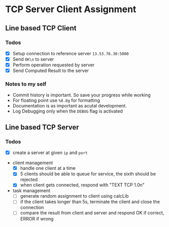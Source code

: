 # TCP Server Client Assignment

## Line based TCP Client

### Todos
- [x] Setup connection to reference server `13.53.76.30:5000`  
- [x] Send `OK\n` to server
- [x] Perform operation requested by server
- [x] Send Computed Result to the server

### Notes to my self
- Commit history is important. So save your progress while working
- For floating point use `%8.8g` for formatting
- Documentation is as important as acutal development.
- Log Debugging only when the `DEBUG` flag is activated

## Line based TCP Server

### Todos
- [x] create a server at given `ip` and `port`
- client management
    - [x] handle one client at a time
    - [x] 5 clients should be able to queue for service, the sixth should be rejected
    - [x] when client gets connected, respond with "TEXT TCP 1.0n"
- task management
    - [ ] generate random assignment to client using calcLib
    - [ ] if the client takes longer than 5s, terminate the client and close the connection
    - [ ] compare the result from client and server and respond OK if correct, ERROR if wrong